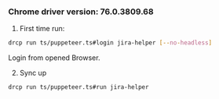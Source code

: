 
### Chrome driver version: 76.0.3809.68
1. First time run:
```bash
drcp run ts/puppeteer.ts#login jira-helper [--no-headless]
```
Login from opened Browser.

2. Sync up
```bash
drcp run ts/puppeteer.ts#run jira-helper
```

<!-- ### Puppeteer

Environment variables:
- PUPPETEER_SKIP_CHROMIUM_DOWNLOAD - do not download bundled Chromium during installation step. -->
<!-- 
### Selenium doc
[https://seleniumhq.github.io/selenium/docs/api/javascript](https://seleniumhq.github.io/selenium/docs/api/javascript)

### Reference

https://developers.google.com/web/updates/2017/04/headless-chrome

```bash
chrome --headless --disable-gpu --dump-dom https://www.chromestatus.com/
``` -->
